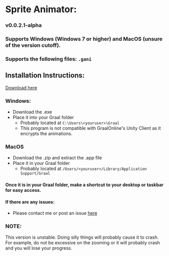 # Sprite Animator:
### v0.0.2.1-alpha

### Supports Windows (Windows 7 or higher) and MacOS (unsure of the version cutoff).
### Supports the following files: ```.gani```

## Installation Instructions:
[Download here](https://github.com/nikovacs/sprite-animator/releases/latest)

### Windows:
- Download the .exe 
- Place it into your Graal folder
    - Probably located at ```C:\Users\<youruser>\Graal```
    - This program is not compatible with GraalOnline's Unity Client as it encrypts the animations.

### MacOS
- Download the .zip and extract the .app file
- Place it in your Graal folder
    - Probably located at ```/Users/<youruser>/Library/Application Support/Graal```

#### Once it is in your Graal folder, make a shortcut to your desktop or taskbar for easy access.


#### If there are any issues:
- Please contact me or post an issue [here](https://github.com/nikovacs/sprite-animator/issues)


### NOTE:
This version is unstable. Doing silly things will probably cause it to crash.
For example, do not be excessive on the zooming or it will probably crash and you will lose your progress.

